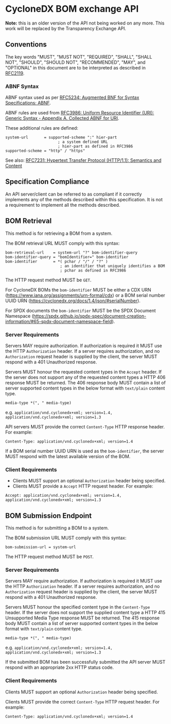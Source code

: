 # CycloneDX BOM exchange API

__Note:__ this is an older version of the API not being worked on any more. This work
will be replaced by the Transparency Exchange API.

## Conventions

The key words "MUST", "MUST NOT", "REQUIRED", "SHALL", "SHALL NOT", "SHOULD",
"SHOULD NOT", "RECOMMENDED", "MAY", and "OPTIONAL" in this document are to be
interpreted as described in [RFC2119](http://www.ietf.org/rfc/rfc2119.txt).

### ABNF Syntax

ABNF syntax used as per
[RFC5234: Augmented BNF for Syntax Specifications: ABNF](https://datatracker.ietf.org/doc/html/rfc5234).

ABNF rules are used from [RFC3986: Uniform Resource Identifier (URI): Generic Syntax - Appendix A. Collected ABNF for URI](https://datatracker.ietf.org/doc/html/rfc3986/#appendix-A).

These additional rules are defined:

```abnf
system-url       = supported-scheme ":" hier-part
                       ; a system defined URL
                       ; hier-part as defined in RFC3986
supported-scheme = "http" / "https"
```

See also: [RFC7231: Hypertext Transfer Protocol (HTTP/1.1): Semantics and Content](https://datatracker.ietf.org/doc/html/rfc7231)

## Specification Compliance

An API server/client can be referred to as compliant if it correctly implements
any of the methods described within this specification. It is not a
requirement to implement all the methods described.

## BOM Retrieval

This method is for retrieving a BOM from a system.

The BOM retrieval URL MUST comply with this syntax:

```abnf
bom-retrieval-url    = system-url "?" bom-identifier-query
bom-identifier-query = "bomIdentifier=" bom-identifier
bom-identifier       = *( pchar / "/" / "?" )
                        ; an identifier that uniquely identifies a BOM
                        ; pchar as defined in RFC3986
```

The HTTP request method MUST be `GET`.

For CycloneDX BOMs the `bom-identifier` MUST be either a CDX URN (https://www.iana.org/assignments/urn-formal/cdx)
or a BOM serial number UUID URN (https://cyclonedx.org/docs/1.4/json/#serialNumber).

For SPDX documents the `bom-identifier` MUST be the SPDX Document Namespace
(https://spdx.github.io/spdx-spec/document-creation-information/#65-spdx-document-namespace-field).

### Server Requirements

Servers MAY require authorization. If authorization is required it MUST
use the HTTP `Authorization` header. If a server requires authorization, and
no `Authorization` request header is supplied by the client, the server
MUST respond with a 401 Unauthorized response.

Servers MUST honour the requested content types in the `Accept` header. If
the server does not support any of the requested content types a HTTP 406 response
MUST be returned. The 406 response body MUST contain a list of server supported
content types in the below format with `text/plain` content type.

```text
media-type *(", " media-type)
```

e.g. `application/vnd.cyclonedx+xml; version=1.4, application/vnd.cyclonedx+xml; version=1.3`

API servers MUST provide the correct `Content-Type` HTTP response header. For example:

```httpspec
Content-Type: application/vnd.cyclonedx+xml; version=1.4
```

If a BOM serial number UUID URN is used as the `bom-identifier`, the server
MUST respond with the latest available version of the BOM.

### Client Requirements

- Clients MUST support an optional `Authorization` header being specified.
- Clients MUST provide a `Accept` HTTP request header. For example:

```httpspec
Accept: application/vnd.cyclonedx+xml; version=1.4, application/vnd.cyclonedx+xml; version=1.3
```

## BOM Submission Endpoint

This method is for submitting a BOM to a system.

The BOM submission URL MUST comply with this syntax:

```abnf
bom-submission-url = system-url
```

The HTTP request method MUST be `POST`.

### Server Requirements

Servers MAY require authorization. If authorization is required it MUST
use the HTTP `Authorization` header. If a server requires authorization, and
no `Authorization` request header is supplied by the client, the server
MUST respond with a 401 Unauthorized response.

Servers MUST honour the specified content type in the `Content-Type` header. If
the server does not support the supplied content type a HTTP 415 Unsupported
Media Type response MUST be returned. The 415 response body MUST contain a list
of server supported content types in the below format with `text/plain` content type.

```text
media-type *(", " media-type)
```

e.g. `application/vnd.cyclonedx+xml; version=1.4, application/vnd.cyclonedx+xml; version=1.3`

If the submitted BOM has been successfully submitted the API server MUST
respond with an appropriate 2xx HTTP status code.

### Client Requirements

Clients MUST support an optional `Authorization` header being specified.

Clients MUST provide the correct `Content-Type` HTTP request header. For example:

```httpspec
Content-Type: application/vnd.cyclonedx+xml; version=1.4
```
